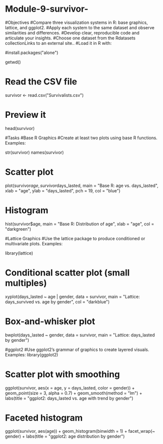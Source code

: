 # Module-9-survivor-
#Objectives
#Compare three visualization systems in R: base graphics, lattice, and ggplot2.
#Apply each system to the same dataset and observe similarities and differences.
#Develop clear, reproducible code and articulate your insights.
#Choose one dataset from the Rdatasets collectionLinks to an external site.. 
#Load it in R with:

#install.packages("alone")
  
getwd()

# Read the CSV file
survivor <- read.csv("Survivalists.csv")

# Preview it
head(survivor)

#Tasks
#Base R Graphics
#Create at least two plots using base R functions. Examples:

str(survivor)
names(survivor)
  
# Scatter plot
plot(survivor$age, survivor$days_lasted,
    main   = "Base R: age vs. days_lasted",
    xlab   = "age",
    ylab   = "days_lasted",
     pch = 19,
     col = "blue")

# Histogram
hist(survivor$age,
    main  = "Base R: Distribution of age",
    xlab  = "age",
    col = "darkgreen")

#Lattice Graphics
#Use the lattice package to produce conditioned or multivariate plots. Examples:

library(lattice)

# Conditional scatter plot (small multiples)
xyplot(days_lasted ~ age | gender,
       data = survivor,
       main = "Lattice: days_survived vs. age by gender",
       col = "darkblue")

# Box-and-whisker plot
bwplot(days_lasted ~ gender,
       data = survivor,
       main = "Lattice: days_lasted by gender")

#ggplot2
#Use ggplot2’s grammar of graphics to create layered visuals. Examples:
  library(ggplot2)

# Scatter plot with smoothing
ggplot(survivor, aes(x = age, y = days_lasted, color = gender)) +
  geom_point(size = 3, alpha = 0.7) +
  geom_smooth(method = "lm") +
  labs(title = "ggplot2: days_lasted vs. age with trend by gender")

# Faceted histogram
ggplot(survivor, aes(age)) +
  geom_histogram(binwidth = 1) +
  facet_wrap(~ gender) +
  labs(title = "ggplot2: age distribution by gender")

